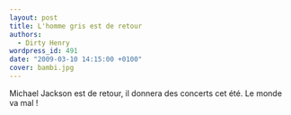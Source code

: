 ```yaml
---
layout: post
title: L'homme gris est de retour
authors:
  - Dirty Henry
wordpress_id: 491
date: "2009-03-10 14:15:00 +0100"
cover: bambi.jpg
---
```


Michael Jackson est de retour, il donnera des concerts cet été. Le monde va
mal !

